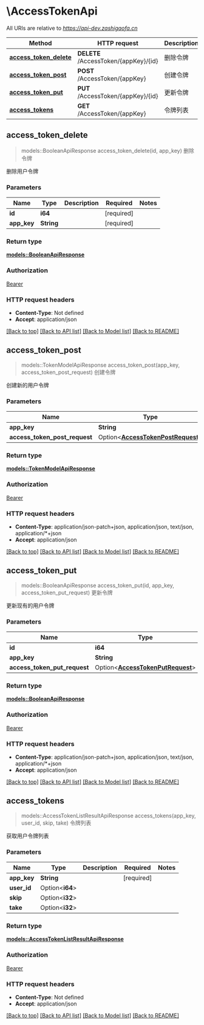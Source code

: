 # \AccessTokenApi

All URIs are relative to *https://api-dev.zashigaofa.cn*

Method | HTTP request | Description
------------- | ------------- | -------------
[**access_token_delete**](AccessTokenApi.md#access_token_delete) | **DELETE** /AccessToken/{appKey}/{id} | 删除令牌
[**access_token_post**](AccessTokenApi.md#access_token_post) | **POST** /AccessToken/{appKey} | 创建令牌
[**access_token_put**](AccessTokenApi.md#access_token_put) | **PUT** /AccessToken/{appKey}/{id} | 更新令牌
[**access_tokens**](AccessTokenApi.md#access_tokens) | **GET** /AccessToken/{appKey} | 令牌列表



## access_token_delete

> models::BooleanApiResponse access_token_delete(id, app_key)
删除令牌

删除用户令牌

### Parameters


Name | Type | Description  | Required | Notes
------------- | ------------- | ------------- | ------------- | -------------
**id** | **i64** |  | [required] |
**app_key** | **String** |  | [required] |

### Return type

[**models::BooleanApiResponse**](BooleanApiResponse.md)

### Authorization

[Bearer](../README.md#Bearer)

### HTTP request headers

- **Content-Type**: Not defined
- **Accept**: application/json

[[Back to top]](#) [[Back to API list]](../README.md#documentation-for-api-endpoints) [[Back to Model list]](../README.md#documentation-for-models) [[Back to README]](../README.md)


## access_token_post

> models::TokenModelApiResponse access_token_post(app_key, access_token_post_request)
创建令牌

创建新的用户令牌

### Parameters


Name | Type | Description  | Required | Notes
------------- | ------------- | ------------- | ------------- | -------------
**app_key** | **String** |  | [required] |
**access_token_post_request** | Option<[**AccessTokenPostRequest**](AccessTokenPostRequest.md)> |  |  |

### Return type

[**models::TokenModelApiResponse**](TokenModelApiResponse.md)

### Authorization

[Bearer](../README.md#Bearer)

### HTTP request headers

- **Content-Type**: application/json-patch+json, application/json, text/json, application/*+json
- **Accept**: application/json

[[Back to top]](#) [[Back to API list]](../README.md#documentation-for-api-endpoints) [[Back to Model list]](../README.md#documentation-for-models) [[Back to README]](../README.md)


## access_token_put

> models::BooleanApiResponse access_token_put(id, app_key, access_token_put_request)
更新令牌

更新现有的用户令牌

### Parameters


Name | Type | Description  | Required | Notes
------------- | ------------- | ------------- | ------------- | -------------
**id** | **i64** |  | [required] |
**app_key** | **String** |  | [required] |
**access_token_put_request** | Option<[**AccessTokenPutRequest**](AccessTokenPutRequest.md)> |  |  |

### Return type

[**models::BooleanApiResponse**](BooleanApiResponse.md)

### Authorization

[Bearer](../README.md#Bearer)

### HTTP request headers

- **Content-Type**: application/json-patch+json, application/json, text/json, application/*+json
- **Accept**: application/json

[[Back to top]](#) [[Back to API list]](../README.md#documentation-for-api-endpoints) [[Back to Model list]](../README.md#documentation-for-models) [[Back to README]](../README.md)


## access_tokens

> models::AccessTokenListResultApiResponse access_tokens(app_key, user_id, skip, take)
令牌列表

获取用户令牌列表

### Parameters


Name | Type | Description  | Required | Notes
------------- | ------------- | ------------- | ------------- | -------------
**app_key** | **String** |  | [required] |
**user_id** | Option<**i64**> |  |  |
**skip** | Option<**i32**> |  |  |
**take** | Option<**i32**> |  |  |

### Return type

[**models::AccessTokenListResultApiResponse**](AccessTokenListResultApiResponse.md)

### Authorization

[Bearer](../README.md#Bearer)

### HTTP request headers

- **Content-Type**: Not defined
- **Accept**: application/json

[[Back to top]](#) [[Back to API list]](../README.md#documentation-for-api-endpoints) [[Back to Model list]](../README.md#documentation-for-models) [[Back to README]](../README.md)

